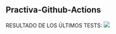## Practiva-Github-Actions











<inicio>
RESULTADO DE LOS ÚLTIMOS TESTS: 
<img src="https://img.shields.io/badge/tested with-Cypress-04C38E.svg">
<fin>